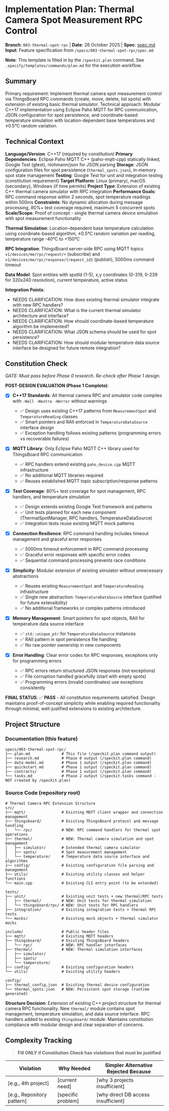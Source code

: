 # Implementation Plan: Thermal Camera Spot Measurement RPC Control

**Branch**: `003-thermal-spot-rpc` | **Date**: 26 October 2025 | **Spec**: [spec.md](spec.md)
**Input**: Feature specification from `/specs/003-thermal-spot-rpc/spec.md`

**Note**: This template is filled in by the `/speckit.plan` command. See `.specify/templates/commands/plan.md` for the execution workflow.

## Summary

Primary requirement: Implement thermal camera spot measurement control via ThingsBoard RPC commands (create, move, delete, list spots) with extension of existing basic thermal simulator. Technical approach: Modular C++17 implementation using Eclipse Paho MQTT for RPC communication, JSON configuration for spot persistence, and coordinate-based temperature simulation with location-dependent base temperatures and ±0.5°C random variation.

## Technical Context

**Language/Version**: C++17 (required by constitution)
**Primary Dependencies**: Eclipse Paho MQTT C++ (paho-mqtt-cpp) statically linked, Google Test (gtest), nlohmann/json for JSON parsing
**Storage**: JSON configuration files for spot persistence (`thermal_spots.json`), in-memory spot state management
**Testing**: Google Test for unit and integration testing (constitution requirement)
**Target Platform**: Linux (primary), macOS (secondary), Windows (if time permits)
**Project Type**: Extension of existing C++ thermal camera simulator with RPC integration
**Performance Goals**: RPC command response within 2 seconds, spot temperature readings within 500ms
**Constraints**: No dynamic allocation during message processing, 80%+ test coverage required, maximum 5 concurrent spots
**Scale/Scope**: Proof of concept - single thermal camera device simulation with spot measurement functionality

**Thermal Simulation**: Location-dependent base temperature calculation using coordinate-based algorithm, ±0.5°C random variation per reading, temperature range -40°C to +150°C

**RPC Integration**: ThingsBoard server-side RPC using MQTT topics `v1/devices/me/rpc/request/+` (subscribe) and `v1/devices/me/rpc/response/{request_id}` (publish), 5000ms command timeout

**Data Model**: Spot entities with spotId (1-5), x,y coordinates (0-319, 0-239 for 320x240 resolution), current temperature, active status

**Integration Points**: 
- NEEDS CLARIFICATION: How does existing thermal simulator integrate with new RPC handlers?
- NEEDS CLARIFICATION: What is the current thermal simulator architecture and interface?
- NEEDS CLARIFICATION: How should coordinate-based temperature algorithm be implemented?
- NEEDS CLARIFICATION: What JSON schema should be used for spot persistence?
- NEEDS CLARIFICATION: How should modular temperature data source interface be designed for future remote integration?

## Constitution Check

*GATE: Must pass before Phase 0 research. Re-check after Phase 1 design.*

**POST-DESIGN EVALUATION (Phase 1 Complete)**:

- [x] **C++17 Standards**: All thermal camera RPC and simulator code compiles with `-Wall -Wextra -Werror` without warnings
  - ✅ Design uses existing C++17 patterns from `MeasurementSpot` and `TemperatureReading` classes
  - ✅ Smart pointers and RAII enforced in `TemperatureDataSource` interface design
  - ✅ Exception handling follows existing patterns (programming errors vs recoverable failures)

- [x] **MQTT Library**: Only Eclipse Paho MQTT C++ library used for ThingsBoard RPC communication  
  - ✅ RPC handlers extend existing `paho_device.cpp` MQTT infrastructure
  - ✅ No additional MQTT libraries required
  - ✅ Reuses established MQTT topic subscription/response patterns

- [x] **Test Coverage**: 80%+ test coverage for spot management, RPC handlers, and temperature simulation
  - ✅ Design extends existing Google Test framework and patterns
  - ✅ Unit tests planned for each new component (ThermalSpotManager, RPC handlers, TemperatureDataSource)
  - ✅ Integration tests reuse existing MQTT mock patterns

- [x] **Connection Resilience**: RPC command handling includes timeout management and graceful error responses
  - ✅ 5000ms timeout enforcement in RPC command processing
  - ✅ Graceful error responses with specific error codes
  - ✅ Sequential command processing prevents race conditions

- [x] **Simplicity**: Modular extension of existing simulator without unnecessary abstractions
  - ✅ Reuses existing `MeasurementSpot` and `TemperatureReading` infrastructure
  - ✅ Single new abstraction: `TemperatureDataSource` interface (justified for future extensibility)
  - ✅ No additional frameworks or complex patterns introduced

- [x] **Memory Management**: Smart pointers for spot objects, RAII for temperature data source interface
  - ✅ `std::unique_ptr` for `TemperatureDataSource` instances
  - ✅ RAII pattern in spot persistence file handling
  - ✅ No raw pointer ownership in new components

- [x] **Error Handling**: Clear error codes for RPC responses, exceptions only for programming errors
  - ✅ RPC errors return structured JSON responses (not exceptions)
  - ✅ File corruption handled gracefully (start with empty spots)
  - ✅ Programming errors (invalid coordinates) use exceptions consistently

**FINAL STATUS**: ✅ **PASS** - All constitution requirements satisfied. Design maintains proof-of-concept simplicity while enabling required functionality through minimal, well-justified extensions to existing architecture.

## Project Structure

### Documentation (this feature)

```text
specs/003-thermal-spot-rpc/
├── plan.md              # This file (/speckit.plan command output)
├── research.md          # Phase 0 output (/speckit.plan command)
├── data-model.md        # Phase 1 output (/speckit.plan command)
├── quickstart.md        # Phase 1 output (/speckit.plan command)
├── contracts/           # Phase 1 output (/speckit.plan command)
└── tasks.md             # Phase 2 output (/speckit.tasks command - NOT created by /speckit.plan)
```

### Source Code (repository root)

```text
# Thermal Camera RPC Extension Structure
src/
├── mqtt/                # Existing MQTT client wrapper and connection management
├── thingsboard/         # Existing ThingsBoard protocol and message handling
│   └── rpc/             # NEW: RPC command handlers for thermal spot operations
├── thermal/             # NEW: Thermal camera simulation and spot management
│   ├── simulator/       # Extended thermal camera simulator
│   ├── spots/           # Spot measurement management
│   └── temperature/     # Temperature data source interface and algorithms
├── config/              # Existing configuration file parsing and management
├── utils/               # Existing utility classes and helper functions
└── main.cpp             # Existing CLI entry point (to be extended)

tests/
├── unit/                # Existing unit tests + new thermal/RPC tests
│   ├── thermal/         # NEW: Unit tests for thermal simulation
│   └── thingsboard/rpc/ # NEW: Unit tests for RPC handlers
├── integration/         # Existing integration tests + thermal RPC tests
└── mocks/               # Existing mock objects + thermal simulator mocks

include/                 # Public header files
├── mqtt/                # Existing MQTT headers
├── thingsboard/         # Existing ThingsBoard headers
│   └── rpc/             # NEW: RPC handler interfaces
├── thermal/             # NEW: Thermal simulation interfaces
│   ├── simulator/
│   ├── spots/
│   └── temperature/
├── config/              # Existing configuration headers
└── utils/               # Existing utility headers

config/
├── thermal_config.json  # Existing thermal device configuration
└── thermal_spots.json   # NEW: Persistent spot storage (runtime generated)
```

**Structure Decision**: Extension of existing C++ project structure for thermal camera RPC functionality. New `thermal/` module contains spot management, temperature simulation, and data source interface. RPC handlers added to existing `thingsboard/` module. Maintains constitution compliance with modular design and clear separation of concerns.

## Complexity Tracking

> **Fill ONLY if Constitution Check has violations that must be justified**

| Violation | Why Needed | Simpler Alternative Rejected Because |
|-----------|------------|-------------------------------------|
| [e.g., 4th project] | [current need] | [why 3 projects insufficient] |
| [e.g., Repository pattern] | [specific problem] | [why direct DB access insufficient] |
